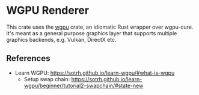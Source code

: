 # WGPU Renderer

This crate uses the [wgpu](https://github.com/gfx-rs/wgpu-rs/) crate, an idiomatic Rust wrapper over wgpu-cure. It's meant as a general purpose graphics layer that supports multiple graphics backends, e.g. Vulkan, DirectX etc.

## References

* Learn WGPU: https://sotrh.github.io/learn-wgpu/#what-is-wgpu
  * Setup swap chain: https://sotrh.github.io/learn-wgpu/beginner/tutorial2-swapchain/#state-new
